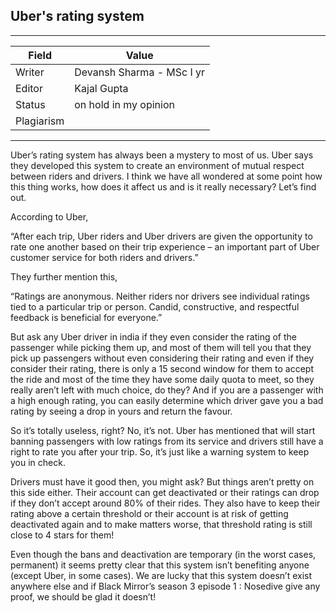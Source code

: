 ## Uber's rating system

---
| Field | Value |
|----|----|
| Writer | Devansh Sharma - MSc I yr|
| Editor |  Kajal Gupta  |
| Status | on hold in my opinion   |
| Plagiarism|| 17% [Report](./plag-reports/plag-ubers-rating-system.pdf) |

---

Uber’s rating system has always been a mystery to most of us. Uber says they developed this system to create an environment of mutual respect between riders and drivers. I think we have all wondered at some point how this thing works, how does it affect us and is it really necessary? Let’s find out.

According to Uber, 

“After each trip, Uber riders and Uber drivers are given the opportunity to rate one another based on their trip experience – an important part of Uber customer service for both riders and drivers.”

They further mention this,

“Ratings are anonymous. Neither riders nor drivers see individual ratings tied to a particular trip or person. Candid, constructive, and respectful feedback is beneficial for everyone.”

But ask any Uber driver in india if they even consider the rating of the passenger while picking them up, and most of them will tell you that they pick up passengers without even considering their rating and even if they consider their rating, there is only a 15 second window for them to accept the ride and most of the time they have some daily quota to meet, so they really aren’t left with much choice, do they? And if you are a passenger with a high enough rating, you can easily determine which driver gave you a bad rating by seeing a drop in yours and return the favour.

So it’s totally useless, right? No, it’s not. Uber has mentioned that will start banning passengers with low ratings from its service and drivers still have a right to rate you after your trip. So, it’s just like a warning system to keep you in check.

Drivers must have it good then, you might ask? But things aren’t pretty on this side either. Their account can get deactivated or their ratings can drop if they don’t accept around 80% of their rides. They also have to keep their rating above a certain threshold or their account is at risk of getting deactivated again and to make matters worse, that threshold rating is still close to 4 stars for them!

Even though the bans and deactivation are temporary (in the worst cases, permanent) it seems pretty clear that this system isn’t benefiting anyone (except Uber, in some cases). We are lucky that this system doesn’t exist anywhere else and if Black Mirror’s season 3 episode 1 : Nosedive give any proof, we should be glad it doesn’t!


